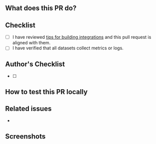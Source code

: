 <!-- Type of change
Please label this PR with one of the following labels, depending on the scope of your change:
- Bug
- Enhancement
- Breaking change
- Deprecation
-->

## What does this PR do?

<!-- Mandatory
Explain here the changes you made on the PR.
-->

## Checklist

- [ ] I have reviewed [tips for building integrations](https://github.com/elastic/integrations/blob/tips-for-devs/CONTRIBUTING.md#tips-for-building-integrations) and this pull request is aligned with them.
- [ ] I have verified that all datasets collect metrics or logs.

## Author's Checklist

<!-- Recommended
Add a checklist of things that are required to be reviewed in order to have the PR approved
-->
- [ ]

## How to test this PR locally

<!-- Recommended
Explain here how this PR will be tested by the reviewer: commands, dependencies, steps, etc.
-->

## Related issues

<!-- Recommended
Link related issues below. Insert the issue link or reference after the word "Closes" if merging this should automatically close it.

- Closes #123
- Relates #123
- Requires #123
- Supersedes #123
-->
-

## Screenshots

<!-- Optional
Add here screenshots presenting:
- Kibana UI forms presenting configuration options exposed by the integration
- dashboards with collected metrics or logs
-->
